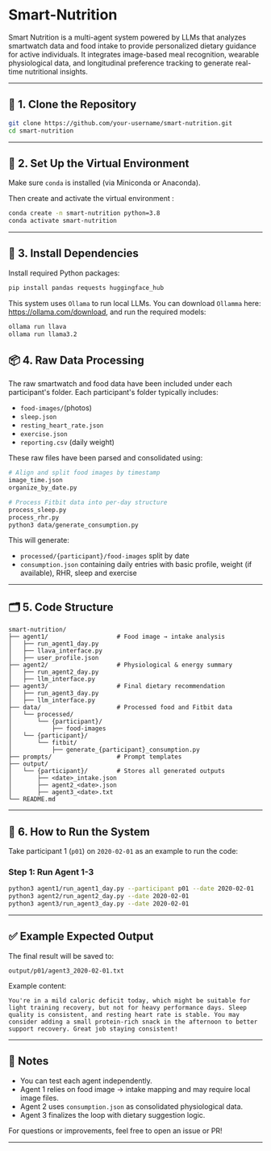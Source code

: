# Smart-Nutrition

Smart Nutrition is a multi-agent system powered by LLMs that analyzes smartwatch data and food intake to provide personalized dietary guidance for active individuals. It integrates image-based meal recognition, wearable physiological data, and longitudinal preference tracking to generate real-time nutritional insights.

---

## 🚀 1. Clone the Repository

```bash
git clone https://github.com/your-username/smart-nutrition.git
cd smart-nutrition
```

---

## 🧪 2. Set Up the Virtual Environment

Make sure `conda` is installed (via Miniconda or Anaconda).

Then create and activate the virtual environment :

```bash
conda create -n smart-nutrition python=3.8
conda activate smart-nutrition
```

---

## 🧰 3. Install Dependencies

Install required Python packages:

```bash
pip install pandas requests huggingface_hub
```

This system uses `Ollama` to run local LLMs. You can download `Ollamma` here: https://ollama.com/download, and run the required models:

```bash
ollama run llava
ollama run llama3.2
```

## 📦 4. Raw Data Processing

The raw smartwatch and food data have been included under each participant's folder. Each participant's folder typically includes:

- `food-images/`(photos)
- `sleep.json`
- `resting_heart_rate.json`
- `exercise.json`
- `reporting.csv` (daily weight)

These raw files have been parsed and consolidated using:

```bash
# Align and split food images by timestamp
image_time.json
organize_by_date.py

# Process Fitbit data into per-day structure
process_sleep.py
process_rhr.py
python3 data/generate_consumption.py
```

This will generate:
- `processed/{participant}/food-images` split by date
- `consumption.json` containing daily entries with basic profile, weight (if available), RHR, sleep and exercise

---

## 🗂 5. Code Structure

```
smart-nutrition/
├── agent1/                   # Food image → intake analysis
│   ├── run_agent1_day.py
│   ├── llava_interface.py
│   ├── user_profile.json
├── agent2/                   # Physiological & energy summary
│   ├── run_agent2_day.py
│   ├── llm_interface.py
├── agent3/                   # Final dietary recommendation
│   ├── run_agent3_day.py
│   ├── llm_interface.py
├── data/                     # Processed food and Fitbit data 
│   └── processed/
│       └── {participant}/
│           ├── food-images
│   └── {participant}/
│       └── fitbit/
│           ├── generate_{participant}_consumption.py
├── prompts/                  # Prompt templates
├── output/
│   └── {participant}/        # Stores all generated outputs
│       ├── <date>_intake.json
│       ├── agent2_<date>.json
│       ├── agent3_<date>.txt
└── README.md
```

---

## 🧪 6. How to Run the System

Take participant 1 (`p01`) on `2020-02-01` as an example to run the code:

### Step 1: Run Agent 1-3
```bash
python3 agent1/run_agent1_day.py --participant p01 --date 2020-02-01
python3 agent2/run_agent2_day.py --date 2020-02-01
python3 agent3/run_agent3_day.py --date 2020-02-01
```
---

## ✅ Example Expected Output

The final result will be saved to:

```
output/p01/agent3_2020-02-01.txt
```

Example content:

```
You're in a mild caloric deficit today, which might be suitable for light training recovery, but not for heavy performance days. Sleep quality is consistent, and resting heart rate is stable. You may consider adding a small protein-rich snack in the afternoon to better support recovery. Great job staying consistent!
```

---

## 📌 Notes

- You can test each agent independently.
- Agent 1 relies on food image → intake mapping and may require local image files.
- Agent 2 uses `consumption.json` as consolidated physiological data.
- Agent 3 finalizes the loop with dietary suggestion logic.

For questions or improvements, feel free to open an issue or PR!

---

